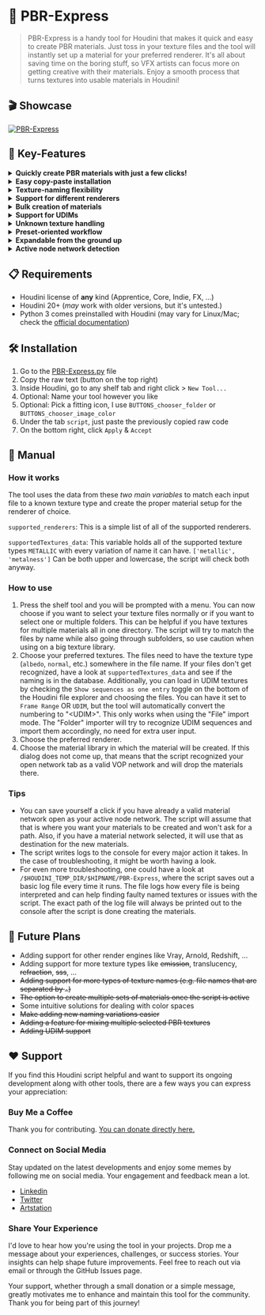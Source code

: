 # 🚂 PBR-Express
> PBR-Express is a handy tool for Houdini that makes it quick and easy to create PBR materials. Just toss in your texture files and the tool will instantly set up a material for your preferred renderer. It's all about saving time on the boring stuff, so VFX artists can focus more on getting creative with their materials. Enjoy a smooth process that turns textures into usable materials in Houdini!

## 🎬 Showcase
[![PBR-Express](https://img.youtube.com/vi/UYZTo3bPMIg/0.jpg)](https://youtu.be/UYZTo3bPMIg)
## 🔑 Key-Features
<details>
<summary><strong> Quickly create PBR materials with just a few clicks! </strong></summary>
<br>
Input your texture set, select your preferred renderer and the path to your material library and voilà! See "Manual" for more details on how to use the tool.
<br><br>
</details>

<details>
<summary><strong> Easy copy-paste installation </strong></summary>
<br>
No need to download anything, just copy and paste the raw code from PBR-Express.py as a shelf tool. See "Installation".
<br><br>
</details> 

<details>
<summary><strong> Texture-naming flexibility </strong></summary>
<br>
Supports any texture sets that have the texture type written somewhere in the name. See "How to use" for more infos.
<br><br>
</details> 

<details>
<summary><strong> Support for different renderers </strong></summary>
<br>
The script is currently able to create materials for Karma (MTLX Surface Shader) and Mantra (Principled Shader). Nevertheless, its quite easy to add support for other render engines. See "Contributing" for more infos.
<br><br>
</details> 

<details>
<summary><strong> Bulk creation of materials </strong></summary>
<br>
See "Tips".
<br><br>
</details> 

<details>
<summary><strong> Support for UDIMs </strong></summary>
<br>
See "How to use".
<br><br>
</details> 

<details>
<summary><strong> Unknown texture handling </strong></summary>
<br>
The script currently supports albedo(diffuse), ao, height(displacement), normal, roughness, metallic, alpha(opacity), emission, refraction(translucency), and SSS maps. If the script does not recognize a certain type of texture, it will create the image node anyway, but not connect it to anything.
<br><br>
</details> 

<details>
<summary><strong> Preset-oriented workflow </strong></summary>
<br>
Every texture providing website has its own naming convention. Some call it albedo while others call it diffuse. This tool tries to streamline the process of differentiating between all of those naming conventions and having one central data variable (`supportedTexture_data`) that is easily expandable and holds every possible variation of a certain texture name. See "How it works".
<br><br>
</details> 

<details>
<summary><strong> Expandable from the ground up </strong></summary>
<br>
The script was created with easy expansion in mind. New texture types are straightforward to add and with a bit of Python knowledge even support for new render engines can be added without waiting for this repo to be updated. See "Contributing" for more infos.
<br><br>
</details> 

<details>
<summary><strong> Active node network detection </strong></summary>
<br>
See "Tips"
<br><br>
</details> 


## 📋 Requirements
* Houdini license of **any** kind (Apprentice, Core, Indie, FX, ...)
* Houdini 20+ (_may_ work with older versions, but it's untested.)
* Python 3 comes preinstalled with Houdini (may vary for Linux/Mac; check the [official documentation](https://www.sidefx.com/docs/houdini/hom/index.html#which-python))

## 🛠️ Installation
1) Go to the [PBR-Express.py](PBR-Express.py) file
2) Copy the raw text (button on the top right)
3) Inside Houdini, go to any shelf tab and right click > `New Tool... `
4) Optional: Name your tool however you like
5) Optional: Pick a fitting icon, I use `BUTTONS_chooser_folder` or `BUTTONS_chooser_image_color`
6) Under the tab `script`, just paste the previously copied raw code
7) On the bottom right, click `Apply` & `Accept`

## 📖 Manual
### How it works
The tool uses the data from these _two main variables_ to match each input file to a known texture type and create the proper material setup for the renderer of choice.   

   `supported_renderers`: This is a simple list of all of the supported renderers.

   `supportedTextures_data`: This variable holds all of the supported texture types `METALLIC` with every variation of name it can have. `['metallic', 'metalness']` Can be both upper and lowercase, the script will check both anyway.

### How to use
1. Press the shelf tool and you will be prompted with a menu. You can now choose if you want to select your texture files normally or if you want to select one or multiple folders. This can be helpful if you have textures for multiple materials all in one directory. The script will try to match the files by name while also going through subfolders, so use caution when using on a big texture library. 
2. Choose your preferred textures. The files need to have the texture type (`albedo`, `normal`, etc.) somewhere in the file name. If your files don't get recognized, have a look at `supportedTextures_data` and see if the naming is in the database.
Additionally, you can load in UDIM textures by checking the `Show sequences as one entry` toggle on the bottom of the Houdini file explorer and choosing the files. You can have it set to `Frame Range` OR `UDIM`, but the tool will automatically convert the numbering to "&lt;UDIM&gt;". This only works when using the "File" import mode. The "Folder" importer will try to recognize UDIM sequences and import them accordingly, no need for extra user input. 
4. Choose the preferred renderer. 
5. Choose the material library in which the material will be created. If this dialog does not come up, that means that the script recognized your open network tab as a valid VOP network and will drop the materials there. 


### Tips
- You can save yourself a click if you have already a valid material network open as your active node network. The script will assume that that is where you want your materials to be created and won't ask for a path. Also, if you have a material network selected, it will use that as destination for the new materials.
- The script writes logs to the console for every major action it takes. In the case of troubleshooting, it might be worth having a look.
- For even more troubleshooting, one could have a look at `/$HOUDINI_TEMP_DIR/$HIPNAME/PBR-Express`, where the script saves out a basic log file every time it runs. The file logs how every file is being interpreted and can help finding faulty named textures or issues with the script. The exact path of the log file will always be printed out to the console after the script is done creating the materials.


## 🔮 Future Plans
- Adding support for other render engines like Vray, Arnold, Redshift, ...
- Adding support for more texture types like ~~emission~~, translucency, ~~refraction~~, ~~sss~~, ...
- ~~Adding support for more types of texture names (e.g. file names that are separated by `-`)~~
- ~~The option to create multiple sets of materials once the script is active~~
- Some intuitive solutions for dealing with color spaces
- ~~Make adding new naming variations easier~~ 
- ~~Adding a feature for mixing multiple selected PBR textures~~
- ~~Adding UDIM support~~


## ❤️ Support
If you find this Houdini script helpful and want to support its ongoing development along with other tools, there are a few ways you can express your appreciation:
### Buy Me a Coffee
Thank you for contributing. [You can donate directly here.](https://www.paypal.com/donate/?hosted_button_id=Z8ER4W6ZMXTCC)
### Connect on Social Media
Stay updated on the latest developments and enjoy some memes by following me on social media. Your engagement and feedback mean a lot.
   - [Linkedin](https://www.linkedin.com/in/ccnst/) 
   - [Twitter](https://twitter.com/ccornesteanu)
   - [Artstation](https://www.artstation.com/ccornesteanu) 
### Share Your Experience
I'd love to hear how you're using the tool in your projects. Drop me a message about your experiences, challenges, or success stories. Your insights can help shape future improvements. Feel free to reach out via email or through the GitHub Issues page.

Your support, whether through a small donation or a simple message, greatly motivates me to enhance and maintain this tool for the community. Thank you for being part of this journey!

